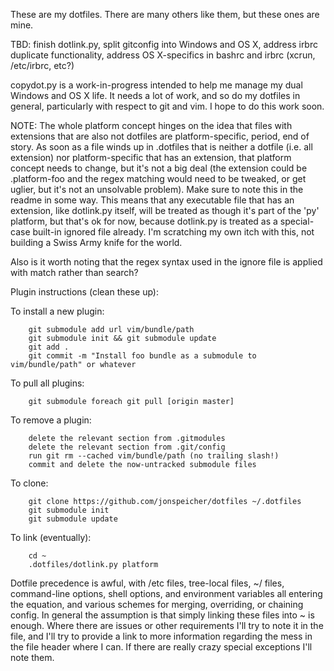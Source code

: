 These are my dotfiles. There are many others like them, but these ones are mine.

TBD: finish dotlink.py, split gitconfig into Windows and OS X, address irbrc duplicate
functionality, address OS X-specifics in bashrc and irbrc (xcrun, /etc/irbrc, etc?)

copydot.py is a work-in-progress intended to help me manage my dual Windows and OS X
life. It needs a lot of work, and so do my dotfiles in general, particularly with
respect to git and vim. I hope to do this work soon.

NOTE: The whole platform concept hinges on the idea that files with extensions that are also not
dotfiles are platform-specific, period, end of story. As soon as a file winds up in .dotfiles that
is neither a dotfile (i.e. all extension) nor platform-specific that has an extension, that platform
concept needs to change, but it's not a big deal (the extension could be .platform-foo and the regex
matching would need to be tweaked, or get uglier, but it's not an unsolvable problem). Make sure to
note this in the readme in some way. This means that any executable file that has an extension, like
dotlink.py itself, will be treated as though it's part of the 'py' platform, but that's ok for now,
because dotlink.py is treated as a special-case built-in ignored file already. I'm scratching my own
itch with this, not building a Swiss Army knife for the world.

Also is it worth noting that the regex syntax used in the ignore file is applied with match rather
than search?

Plugin instructions (clean these up):

To install a new plugin:

        git submodule add url vim/bundle/path
        git submodule init && git submodule update
        git add .
        git commit -m "Install foo bundle as a submodule to vim/bundle/path" or whatever

To pull all plugins:

        git submodule foreach git pull [origin master]

To remove a plugin:

        delete the relevant section from .gitmodules
        delete the relevant section from .git/config
        run git rm --cached vim/bundle/path (no trailing slash!)
        commit and delete the now-untracked submodule files

To clone:

        git clone https://github.com/jonspeicher/dotfiles ~/.dotfiles
        git submodule init
        git submodule update

To link (eventually):

        cd ~
        .dotfiles/dotlink.py platform

Dotfile precedence is awful, with /etc files, tree-local files, ~/ files, command-line options,
shell options, and environment variables all entering the equation, and various schemes for merging,
overriding, or chaining config. In general the assumption is that simply linking these files into
~ is enough. Where there are issues or other requirements I'll try to note it in the file, and I'll
try to provide a link to more information regarding the mess in the file header where I can. If
there are really crazy special exceptions I'll note them.

